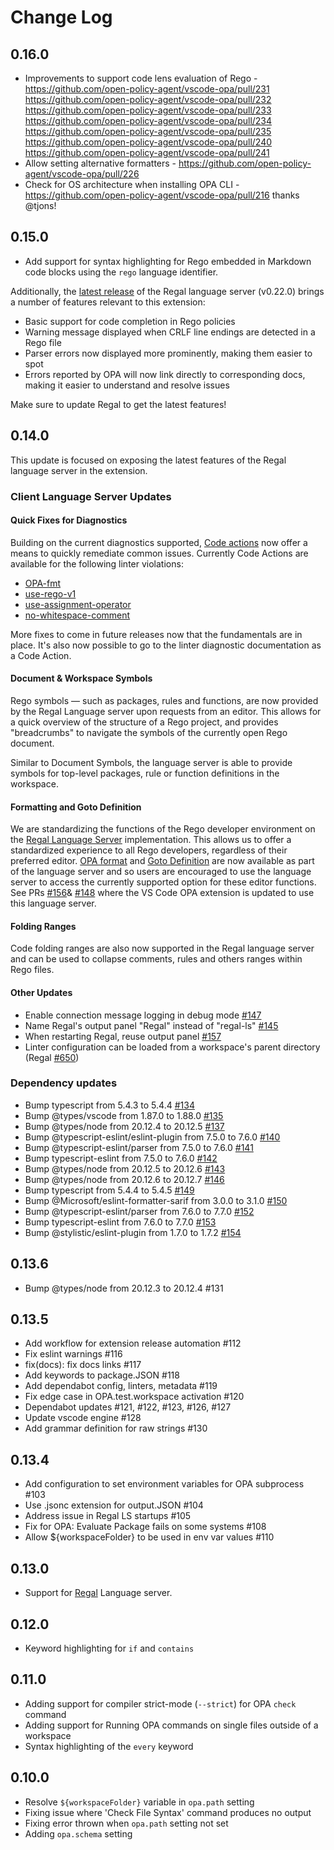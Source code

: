 # Change Log


## 0.16.0

- Improvements to support code lens evaluation of Rego -
  <https://github.com/open-policy-agent/vscode-opa/pull/231>
  <https://github.com/open-policy-agent/vscode-opa/pull/232>
  <https://github.com/open-policy-agent/vscode-opa/pull/233>
  <https://github.com/open-policy-agent/vscode-opa/pull/234>
  <https://github.com/open-policy-agent/vscode-opa/pull/235>
  <https://github.com/open-policy-agent/vscode-opa/pull/240>
  <https://github.com/open-policy-agent/vscode-opa/pull/241>
- Allow setting alternative formatters - <https://github.com/open-policy-agent/vscode-opa/pull/226>
- Check for OS architecture when installing OPA CLI - <https://github.com/open-policy-agent/vscode-opa/pull/216>
  thanks @tjons!


## 0.15.0

- Add support for syntax highlighting for Rego embedded in Markdown code blocks using the `rego` language identifier.

Additionally, the [latest release](https://github.com/StyraInc/regal/releases/tag/v0.22.0) of the Regal language server (v0.22.0) brings a number of features relevant to this extension:

- Basic support for code completion in Rego policies
- Warning message displayed when CRLF line endings are detected in a Rego file
- Parser errors now displayed more prominently, making them easier to spot
- Errors reported by OPA will now link directly to corresponding docs, making it easier to understand and resolve issues

Make sure to update Regal to get the latest features!


## 0.14.0

This update is focused on exposing the latest features of the Regal language server in the extension.


### Client Language Server Updates


#### Quick Fixes for Diagnostics

Building on the current diagnostics supported, [Code actions](https://code.visualstudio.com/docs/editor/refactoring) now offer a means to quickly remediate common issues. Currently Code Actions are available for the following linter violations:

- [OPA-fmt](https://docs.styra.com/regal/rules/style/opa-fmt)
- [use-rego-v1](https://docs.styra.com/regal/rules/imports/use-rego-v1)
- [use-assignment-operator](https://docs.styra.com/regal/rules/style/use-assignment-operator)
- [no-whitespace-comment](https://docs.styra.com/regal/rules/style/no-whitespace-comment)

More fixes to come in future releases now that the fundamentals are in place. It's also now possible to go to the linter diagnostic documentation as a Code Action.


#### Document & Workspace Symbols

Rego symbols — such as packages, rules and functions, are now provided by the Regal Language server upon requests from an editor. This allows for a quick overview of the structure of a Rego project, and provides "breadcrumbs" to navigate the symbols of the currently open Rego document.

Similar to Document Symbols, the language server is able to provide symbols for top-level packages, rule or function definitions in the workspace.


#### Formatting and Goto Definition

We are standardizing the functions of the Rego developer environment on the [Regal Language Server](https://docs.styra.com/regal/editor-support) implementation. This allows us to offer a standardized experience to all Rego developers, regardless of their preferred editor. [OPA format](https://github.com/StyraInc/regal/pull/630) and [Goto Definition](https://github.com/StyraInc/regal/pull/664) are now available as part of the language server and so users are encouraged to use the language server to access the currently supported option for these editor functions. See PRs [#156](https://github.com/open-policy-agent/vscode-opa/pull/156)& [#148](https://github.com/open-policy-agent/vscode-opa/pull/148) where the VS Code OPA extension is updated to use this language server.


#### Folding Ranges

Code folding ranges are also now supported in the Regal language server and can be used to collapse comments, rules and others ranges within Rego files.


#### Other Updates

- Enable connection message logging in debug mode [#147](https://github.com/open-policy-agent/vscode-opa/pull/147)
- Name Regal's output panel "Regal" instead of "regal-ls" [#145](https://github.com/open-policy-agent/vscode-opa/pull/145)
- When restarting Regal, reuse output panel [#157](https://github.com/open-policy-agent/vscode-opa/pull/157)
- Linter configuration can be loaded from a workspace's parent directory (Regal [#650](https://github.com/StyraInc/regal/pull/650))


### Dependency updates

- Bump typescript from 5.4.3 to 5.4.4 [#134](https://github.com/open-policy-agent/vscode-opa/pull/134)
- Bump @types/vscode from 1.87.0 to 1.88.0 [#135](https://github.com/open-policy-agent/vscode-opa/pull/135)
- Bump @types/node from 20.12.4 to 20.12.5 [#137](https://github.com/open-policy-agent/vscode-opa/pull/137)
- Bump @typescript-eslint/eslint-plugin from 7.5.0 to 7.6.0 [#140](https://github.com/open-policy-agent/vscode-opa/pull/140)
- Bump @typescript-eslint/parser from 7.5.0 to 7.6.0 [#141](https://github.com/open-policy-agent/vscode-opa/pull/141)
- Bump typescript-eslint from 7.5.0 to 7.6.0 [#142](https://github.com/open-policy-agent/vscode-opa/pull/142)
- Bump @types/node from 20.12.5 to 20.12.6 [#143](https://github.com/open-policy-agent/vscode-opa/pull/143)
- Bump @types/node from 20.12.6 to 20.12.7 [#146](https://github.com/open-policy-agent/vscode-opa/pull/146)
- Bump typescript from 5.4.4 to 5.4.5 [#149](https://github.com/open-policy-agent/vscode-opa/pull/149)
- Bump @Microsoft/eslint-formatter-sarif from 3.0.0 to 3.1.0 [#150](https://github.com/open-policy-agent/vscode-opa/pull/150)
- Bump @typescript-eslint/parser from 7.6.0 to 7.7.0 [#152](https://github.com/open-policy-agent/vscode-opa/pull/152)
- Bump typescript-eslint from 7.6.0 to 7.7.0 [#153](https://github.com/open-policy-agent/vscode-opa/pull/153)
- Bump @stylistic/eslint-plugin from 1.7.0 to 1.7.2 [#154](https://github.com/open-policy-agent/vscode-opa/pull/154)


## 0.13.6

- Bump @types/node from 20.12.3 to 20.12.4 #131


## 0.13.5

- Add workflow for extension release automation #112
- Fix eslint warnings #116
- fix(docs): fix docs links #117
- Add keywords to package.JSON #118
- Add dependabot config, linters, metadata #119
- Fix edge case in OPA.test.workspace activation #120
- Dependabot updates #121, #122, #123, #126, #127
- Update vscode engine #128
- Add grammar definition for raw strings #130


## 0.13.4

- Add configuration to set environment variables for OPA subprocess #103
- Use .jsonc extension for output.JSON #104
- Address issue in Regal LS startups #105
- Fix for OPA: Evaluate Package fails on some systems #108
- Allow ${workspaceFolder} to be used in env var values #110


## 0.13.0

- Support for [Regal](https://docs.styra.com/regal) Language server.


## 0.12.0

- Keyword highlighting for `if` and `contains`


## 0.11.0

- Adding support for compiler strict-mode (`--strict`) for OPA `check` command
- Adding support for Running OPA commands on single files outside of a workspace
- Syntax highlighting of the `every` keyword


## 0.10.0

- Resolve `${workspaceFolder}` variable in `opa.path` setting
- Fixing issue where 'Check File Syntax' command produces no output
- Fixing error thrown when `opa.path` setting not set
- Adding `opa.schema` setting
